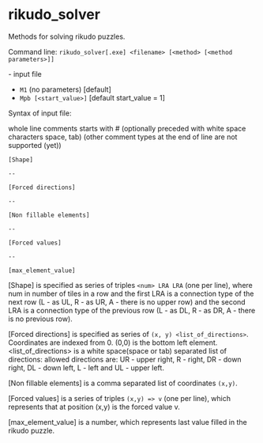 # rikudo_solver

Methods for solving rikudo puzzles. 

Command line: 
  `rikudo_solver[.exe] <filename> [<method> [<method parameters>]]`

<filename> - input file 
<method> 
  - `M1` (no parameters) [default]
  - `Mpb [<start_value>]` [default start_value = 1]

Syntax of input file:

whole line comments starts with # (optionally preceded with white space characters space, tab)
(other comment types at the end of line are not supported (yet))

`[Shape]`

`--`

`[Forced directions]`

`--`

`[Non fillable elements]`

`--`

`[Forced values]`

`--`

`[max_element_value]`


[Shape] is specified as series of triples `<num> LRA LRA` (one per line), where num in number of tiles in a row
and the first LRA is a connection type of the next row (L - as UL, R - as UR, A - there is no upper row)
and the second LRA is a connection type of the previous row (L - as DL, R - as DR, A - there is no previous row).

[Forced directions] is specified as series of `(x, y) <list_of_directions>`. Coordinates are indexed from 0.
(0,0) is the bottom left element. <list_of_directions> is a white space(space or tab) separated list of directions:
allowed directions are: UR - upper right, R - right, DR - down right, DL - down left, L - left and UL - upper left.

[Non fillable elements] is a comma separated list of coordinates `(x,y)`. 

[Forced values] is a series of triples `(x,y) => v` (one per line), which represents that at position (x,y) is 
the forced value v.

[max_element_value] is a number, which represents last value filled in the rikudo puzzle.


